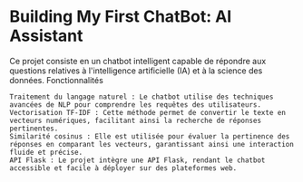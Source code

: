 # Building My First ChatBot: AI Assistant

Ce projet consiste en un chatbot intelligent capable de répondre aux questions relatives à l'intelligence artificielle (IA) et à la science des données.
Fonctionnalités

    Traitement du langage naturel : Le chatbot utilise des techniques avancées de NLP pour comprendre les requêtes des utilisateurs.
    Vectorisation TF-IDF : Cette méthode permet de convertir le texte en vecteurs numériques, facilitant ainsi la recherche de réponses pertinentes.
    Similarité cosinus : Elle est utilisée pour évaluer la pertinence des réponses en comparant les vecteurs, garantissant ainsi une interaction fluide et précise.
    API Flask : Le projet intègre une API Flask, rendant le chatbot accessible et facile à déployer sur des plateformes web.
